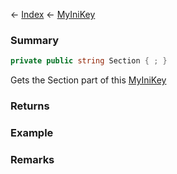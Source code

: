 ← [Index](Api-Index) ← [MyIniKey](VRage.Game.ModAPI.Ingame.Utilities.MyIniKey)

### Summary

```csharp
private public string Section { ; }
```

Gets the Section part of this [MyIniKey](VRage.Game.ModAPI.Ingame.Utilities.MyIniKey) 

### Returns

### Example

### Remarks


